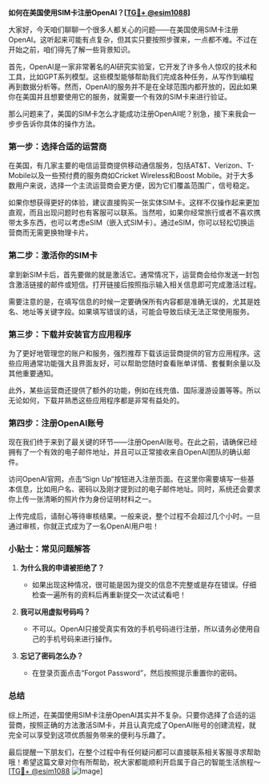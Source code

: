 **如何在美国使用SIM卡注册OpenAI？[[TG💪+ @esim1088](https://t.me/s/esim1088)]**

大家好，今天咱们聊聊一个很多人都关心的问题——在美国使用SIM卡注册OpenAI。这听起来可能有点复杂，但其实只要按照步骤来，一点都不难。不过在开始之前，咱们得先了解一些背景知识。

首先，OpenAI是一家非常著名的AI研究实验室，它开发了许多令人惊叹的技术和工具，比如GPT系列模型。这些模型能够帮助我们完成各种任务，从写作到编程再到数据分析等。然而，OpenAI的服务并不是在全球范围内都开放的，因此如果你在美国并且想要使用它的服务，就需要一个有效的SIM卡来进行验证。

那么问题来了，美国的SIM卡怎么才能成功注册OpenAI呢？别急，接下来我会一步步告诉你具体的操作方法。

### 第一步：选择合适的运营商

在美国，有几家主要的电信运营商提供移动通信服务，包括AT&T、Verizon、T-Mobile以及一些预付费的服务商如Cricket Wireless和Boost Mobile。对于大多数用户来说，选择一个主流运营商会更方便，因为它们覆盖范围广，信号稳定。

如果你想获得更好的体验，建议直接购买一张实体SIM卡。这样不仅操作起来更加直观，而且出现问题时也有客服可以联系。当然啦，如果你经常旅行或者不喜欢携带太多东西，也可以考虑eSIM（嵌入式SIM卡）。通过eSIM，你可以轻松切换运营商而无需更换物理卡片。

### 第二步：激活你的SIM卡

拿到新SIM卡后，首先要做的就是激活它。通常情况下，运营商会给你发送一封包含激活链接的邮件或短信。打开链接后按照指示输入相关信息即可完成激活过程。

需要注意的是，在填写信息的时候一定要确保所有内容都是准确无误的，尤其是姓名、地址等关键字段。如果填写错误的话，可能会导致后续无法正常使用服务。

### 第三步：下载并安装官方应用程序

为了更好地管理您的账户和服务，强烈推荐下载该运营商提供的官方应用程序。这些应用通常功能强大且界面友好，可以帮助您随时查看账单详情、套餐剩余量以及其他重要通知。

此外，某些运营商还提供了额外的功能，例如在线充值、国际漫游设置等等。所以无论如何，下载并熟悉这些应用程序都是非常有益处的。

### 第四步：注册OpenAI账号

现在我们终于来到了最关键的环节——注册OpenAI账号。在此之前，请确保已经拥有了一个有效的电子邮件地址，并且可以正常接收来自OpenAI团队的确认邮件。

访问OpenAI官网，点击“Sign Up”按钮进入注册页面。在这里你需要填写一些基本信息，比如用户名、密码以及刚才提到过的电子邮件地址。同时，系统还会要求你上传一张清晰的照片作为身份证明材料之一。

上传完成后，请耐心等待审核结果。一般来说，整个过程不会超过几个小时。一旦通过审核，你就正式成为了一名OpenAI用户啦！

### 小贴士：常见问题解答

1. **为什么我的申请被拒绝了？**
   - 如果出现这种情况，很可能是因为提交的信息不完整或是存在错误。仔细检查一遍所有的资料后再重新提交一次试试看吧！

2. **我可以用虚拟号码吗？**
   - 不可以。OpenAI只接受真实有效的手机号码进行注册，所以请务必使用自己的手机号码来进行操作。

3. **忘记了密码怎么办？**
   - 在登录页面点击“Forgot Password”，然后按照提示重置你的密码。

### 总结

综上所述，在美国使用SIM卡注册OpenAI其实并不复杂。只要你选择了合适的运营商，按照正确的方法激活SIM卡，并且认真完成了OpenAI账号的创建流程，就完全可以享受到这项优质服务带来的便利与乐趣了。

最后提醒一下朋友们，在整个过程中有任何疑问都可以直接联系相关客服寻求帮助哦！希望这篇文章对你有所帮助，祝大家都能顺利开启属于自己的智能生活旅程～ [[TG💪+ @esim1088](https://t.me/s/esim1088) ![Image](https://i.postimg.cc/4NQfJmqS/Snipaste-2025-05-13-00-14-12.png)]